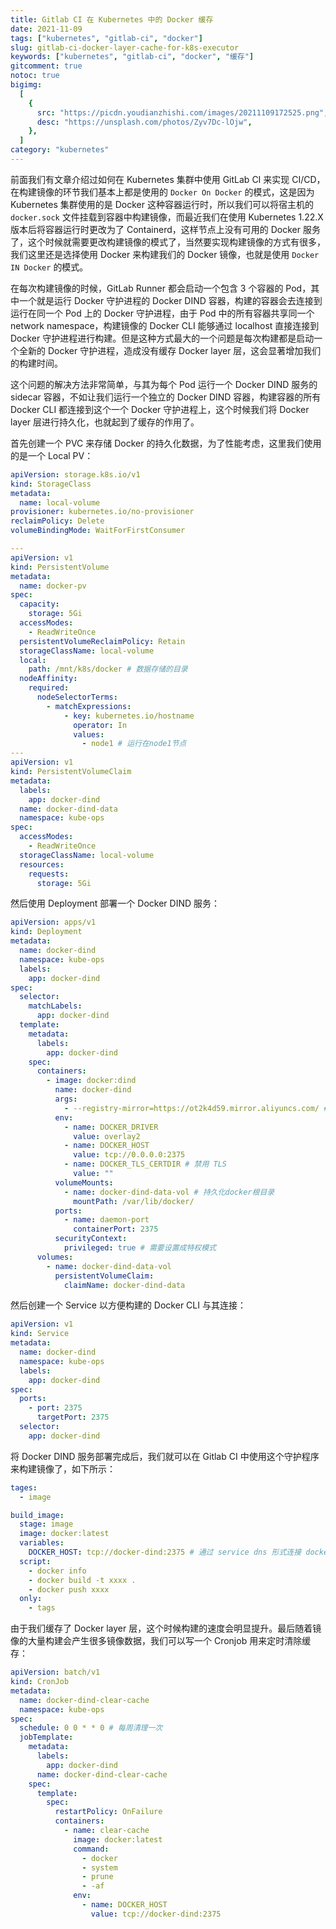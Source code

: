 ```yaml
---
title: Gitlab CI 在 Kubernetes 中的 Docker 缓存
date: 2021-11-09
tags: ["kubernetes", "gitlab-ci", "docker"]
slug: gitlab-ci-docker-layer-cache-for-k8s-executor
keywords: ["kubernetes", "gitlab-ci", "docker", "缓存"]
gitcomment: true
notoc: true
bigimg:
  [
    {
      src: "https://picdn.youdianzhishi.com/images/20211109172525.png",
      desc: "https://unsplash.com/photos/Zyv7Dc-lOjw",
    },
  ]
category: "kubernetes"
---
```


前面我们有文章介绍过如何在 Kubernetes 集群中使用 GitLab CI 来实现 CI/CD，在构建镜像的环节我们基本上都是使用的 `Docker On Docker` 的模式，这是因为 Kubernetes 集群使用的是 Docker 这种容器运行时，所以我们可以将宿主机的 `docker.sock` 文件挂载到容器中构建镜像，而最近我们在使用 Kubernetes 1.22.X 版本后将容器运行时更改为了 Containerd，这样节点上没有可用的 Docker 服务了，这个时候就需要更改构建镜像的模式了，当然要实现构建镜像的方式有很多，我们这里还是选择使用 Docker 来构建我们的 Docker 镜像，也就是使用 `Docker IN Docker` 的模式。

<!--more-->

在每次构建镜像的时候，GitLab Runner 都会启动一个包含 3 个容器的 Pod，其中一个就是运行 Docker 守护进程的 Docker DIND 容器，构建的容器会去连接到运行在同一个 Pod 上的 Docker 守护进程，由于 Pod 中的所有容器共享同一个 network namespace，构建镜像的 Docker CLI 能够通过 localhost 直接连接到 Docker 守护进程进行构建。但是这种方式最大的一个问题是每次构建都是启动一个全新的 Docker 守护进程，造成没有缓存 Docker layer 层，这会显著增加我们的构建时间。

这个问题的解决方法非常简单，与其为每个 Pod 运行一个 Docker DIND 服务的 sidecar 容器，不如让我们运行一个独立的 Docker DIND 容器，构建容器的所有 Docker CLI 都连接到这个一个 Docker 守护进程上，这个时候我们将 Docker layer 层进行持久化，也就起到了缓存的作用了。

首先创建一个 PVC 来存储 Docker 的持久化数据，为了性能考虑，这里我们使用的是一个 Local PV：

```yaml
apiVersion: storage.k8s.io/v1
kind: StorageClass
metadata:
  name: local-volume
provisioner: kubernetes.io/no-provisioner
reclaimPolicy: Delete
volumeBindingMode: WaitForFirstConsumer

---
apiVersion: v1
kind: PersistentVolume
metadata:
  name: docker-pv
spec:
  capacity:
    storage: 5Gi
  accessModes:
    - ReadWriteOnce
  persistentVolumeReclaimPolicy: Retain
  storageClassName: local-volume
  local:
    path: /mnt/k8s/docker # 数据存储的目录
  nodeAffinity:
    required:
      nodeSelectorTerms:
        - matchExpressions:
            - key: kubernetes.io/hostname
              operator: In
              values:
                - node1 # 运行在node1节点
---
apiVersion: v1
kind: PersistentVolumeClaim
metadata:
  labels:
    app: docker-dind
  name: docker-dind-data
  namespace: kube-ops
spec:
  accessModes:
    - ReadWriteOnce
  storageClassName: local-volume
  resources:
    requests:
      storage: 5Gi
```

然后使用 Deployment 部署一个 Docker DIND 服务：

```yaml
apiVersion: apps/v1
kind: Deployment
metadata:
  name: docker-dind
  namespace: kube-ops
  labels:
    app: docker-dind
spec:
  selector:
    matchLabels:
      app: docker-dind
  template:
    metadata:
      labels:
        app: docker-dind
    spec:
      containers:
        - image: docker:dind
          name: docker-dind
          args:
            - --registry-mirror=https://ot2k4d59.mirror.aliyuncs.com/ # 指定一个镜像加速器地址
          env:
            - name: DOCKER_DRIVER
              value: overlay2
            - name: DOCKER_HOST
              value: tcp://0.0.0.0:2375
            - name: DOCKER_TLS_CERTDIR # 禁用 TLS
              value: ""
          volumeMounts:
            - name: docker-dind-data-vol # 持久化docker根目录
              mountPath: /var/lib/docker/
          ports:
            - name: daemon-port
              containerPort: 2375
          securityContext:
            privileged: true # 需要设置成特权模式
      volumes:
        - name: docker-dind-data-vol
          persistentVolumeClaim:
            claimName: docker-dind-data
```

然后创建一个 Service 以方便构建的 Docker CLI 与其连接：

```yaml
apiVersion: v1
kind: Service
metadata:
  name: docker-dind
  namespace: kube-ops
  labels:
    app: docker-dind
spec:
  ports:
    - port: 2375
      targetPort: 2375
  selector:
    app: docker-dind
```

将 Docker DIND 服务部署完成后，我们就可以在 Gitlab CI 中使用这个守护程序来构建镜像了，如下所示：

```yaml
tages:
  - image

build_image:
  stage: image
  image: docker:latest
  variables:
    DOCKER_HOST: tcp://docker-dind:2375 # 通过 service dns 形式连接 docker dind 服务
  script:
    - docker info
    - docker build -t xxxx .
    - docker push xxxx
  only:
    - tags
```

由于我们缓存了 Docker layer 层，这个时候构建的速度会明显提升。最后随着镜像的大量构建会产生很多镜像数据，我们可以写一个 Cronjob 用来定时清除缓存：

```yaml
apiVersion: batch/v1
kind: CronJob
metadata:
  name: docker-dind-clear-cache
  namespace: kube-ops
spec:
  schedule: 0 0 * * 0 # 每周清理一次
  jobTemplate:
    metadata:
      labels:
        app: docker-dind
      name: docker-dind-clear-cache
    spec:
      template:
        spec:
          restartPolicy: OnFailure
          containers:
            - name: clear-cache
              image: docker:latest
              command:
                - docker
                - system
                - prune
                - -af
              env:
                - name: DOCKER_HOST
                  value: tcp://docker-dind:2375
```

